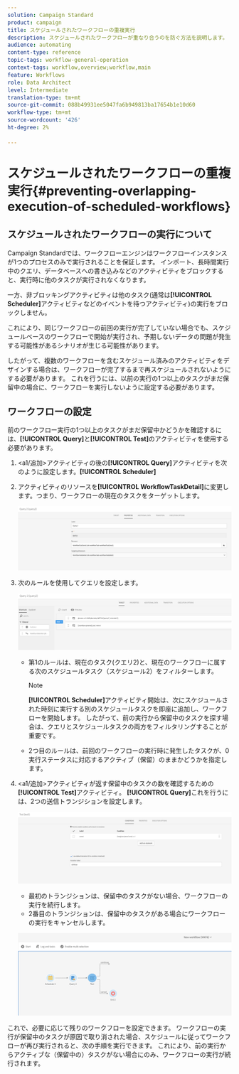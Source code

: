 ```yaml
---
solution: Campaign Standard
product: campaign
title: スケジュールされたワークフローの重複実行
description: スケジュールされたワークフローが重なり合うのを防ぐ方法を説明します。
audience: automating
content-type: reference
topic-tags: workflow-general-operation
context-tags: workflow,overview;workflow,main
feature: Workflows
role: Data Architect
level: Intermediate
translation-type: tm+mt
source-git-commit: 088b49931ee5047fa6b949813ba17654b1e10d60
workflow-type: tm+mt
source-wordcount: '426'
ht-degree: 2%

---
```



# スケジュールされたワークフローの重複実行{#preventing-overlapping-execution-of-scheduled-workflows}

## スケジュールされたワークフローの実行について

Campaign Standardでは、ワークフローエンジンはワークフローインスタンスが1つのプロセスのみで実行されることを保証します。 インポート、長時間実行中のクエリ、データベースへの書き込みなどのアクティビティをブロックすると、実行時に他のタスクが実行されなくなります。

一方、非ブロッキングアクティビティは他のタスク(通常は&#x200B;**[!UICONTROL Scheduler]**&#x200B;アクティビティなどのイベントを待つアクティビティ)の実行をブロックしません。

これにより、同じワークフローの前回の実行が完了していない場合でも、スケジュールベースのワークフローで開始が実行され、予期しないデータの問題が発生する可能性があるシナリオが生じる可能性があります。

したがって、複数のワークフローを含むスケジュール済みのアクティビティをデザインする場合は、ワークフローが完了するまで再スケジュールされないようにする必要があります。 これを行うには、以前の実行の1つ以上のタスクがまだ保留中の場合に、ワークフローを実行しないように設定する必要があります。

## ワークフローの設定

前のワークフロー実行の1つ以上のタスクがまだ保留中かどうかを確認するには、**[!UICONTROL Query]**&#x200B;と&#x200B;**[!UICONTROL Test]**&#x200B;のアクティビティを使用する必要があります。

1. &lt;a1/追加>アクティビティの後の&#x200B;**[!UICONTROL Query]**&#x200B;アクティビティを次のように設定します。**[!UICONTROL Scheduler]**

1. アクティビティのリソースを&#x200B;**[!UICONTROL WorkflowTaskDetail]**&#x200B;に変更します。つまり、ワークフローの現在のタスクをターゲットします。

   ![](assets/scheduled-wkf-resource.png)

1. 次のルールを使用してクエリを設定します。

   ![](assets/scheduled-wkf-query.png)

   * 第1のルールは、現在のタスク(クエリ2)と、現在のワークフローに属する次のスケジュールタスク（スケジュール2）をフィルターします。

      >[!NOTE]
      >
      >**[!UICONTROL Scheduler]**&#x200B;アクティビティ開始は、次にスケジュールされた時刻に実行する別のスケジュールタスクを即座に追加し、ワークフローを開始します。 したがって、前の実行から保留中のタスクを探す場合は、クエリとスケジュールタスクの両方をフィルタリングすることが重要です。

   * 2つ目のルールは、前回のワークフローの実行時に発生したタスクが、0実行ステータスに対応するアクティブ（保留）のままかどうかを指定します。

1. &lt;a1/追加>アクティビティが返す保留中のタスクの数を確認するための&#x200B;**[!UICONTROL Test]**&#x200B;アクティビティ。 **[!UICONTROL Query]**&#x200B;これを行うには、2つの送信トランジションを設定します。

   ![](assets/scheduled-wkf-test.png)

   * 最初のトランジションは、保留中のタスクがない場合、ワークフローの実行を続行します。
   * 2番目のトランジションは、保留中のタスクがある場合にワークフローの実行をキャンセルします。

   ![](assets/scheduled-wkf-workflow.png)

これで、必要に応じて残りのワークフローを設定できます。 ワークフローの実行が保留中のタスクが原因で取り消された場合、スケジュールに従ってワークフローが再び実行されると、次の手順を実行できます。 これにより、前の実行からアクティブな（保留中の）タスクがない場合にのみ、ワークフローの実行が続行されます。
